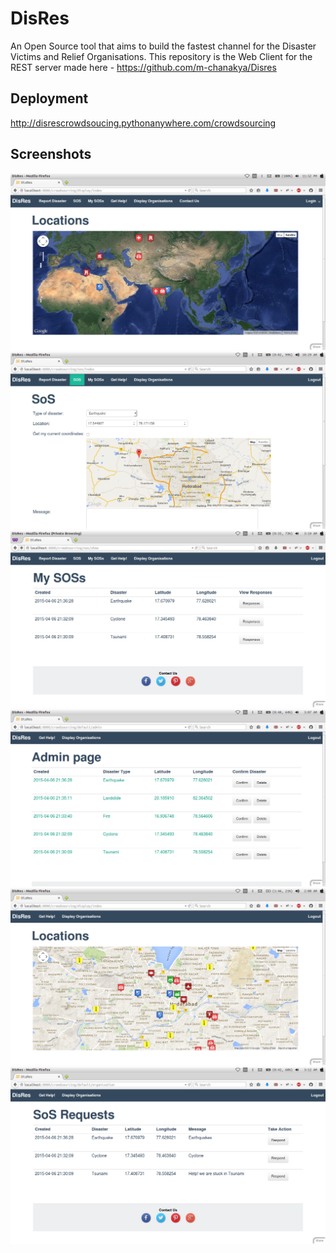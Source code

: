 # DisRes
An Open Source tool that aims to build the fastest channel for the Disaster Victims and Relief Organisations.
This repository is the  Web Client for the REST server made here - https://github.com/m-chanakya/Disres 

## Deployment
http://disrescrowdsoucing.pythonanywhere.com/crowdsourcing

## Screenshots
![Main Page](https://github.com/raj454raj/crowdsourcing/blob/master/static/images/index.png)
![SOS](https://github.com/raj454raj/crowdsourcing/blob/master/static/images/sos.png)
![My SOSs](https://github.com/raj454raj/crowdsourcing/blob/master/static/images/mysos.png)
![Admin page](https://github.com/raj454raj/crowdsourcing/blob/master/static/images/adminpage.png)
![Display Organisations](https://github.com/raj454raj/crowdsourcing/blob/master/static/images/displayorgs.png)
![Organisation response](https://github.com/raj454raj/crowdsourcing/blob/master/static/images/organisationrespond.png)

